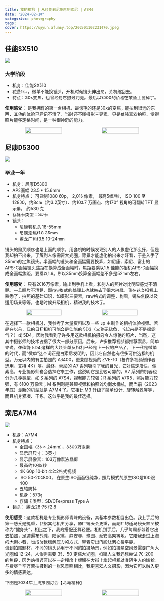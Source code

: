```yaml
---
title: 我的相机 | 从佳能到尼康再到索尼 | A7M4
date: "2024-02-10"
categories: photography
tags:
cover: https://upyun.afunny.top/202501102231070.jpeg
---
```

## 佳能SX510
![](https://static.afunny.top/2023/11707476813_.pic.jpg)

### 大学阶段
- 机身：佳能SX510
- 花费1k+，微单不能换镜头，开机时候镜头伸出来，关机缩回去。
- 特点：30x变焦，也曾经用它摄过月亮。最后以¥500的价格在某鱼上出掉了。

**使用感受**：
是我拥有的第一台相机，最惊艳的还是30x的变焦，能拍到很远的东西，其他的体验已经记不清了。当时还不懂摄影三要素。只是单纯喜欢拍照，觉得照片能够定格时间，是一种很神奇的能力。
<center style="display: flex; justify-content: space-evenly;">
    <img src="https://static.afunny.top/2023/202402101725290.jpg" width="49%" style="display: inline-block; border-radius: 8px;"/>
    <img src="https://static.afunny.top/2023/202402101738622.jpg" width="49%" style="display: inline-block; border-radius: 8px;"/>
</center>

## 尼康D5300
![](https://static.afunny.top/2023/202402102146724.jpg)

### 毕业一年
- 机身：尼康D5300
- APS画幅 23.5 * 15.6mm
- 机身特点： 可录制1080 60p， 2,016 像素， 最高5幅/秒， ISO 100 至12800，约8cm（约3.2英寸）、约103.7 万画点、约170° 视角的可翻转TFT 显示屏， 约530 克
- 存储卡类型：SD卡
- 镜头：
    -  尼康套机头 18-55mm  
	-  尼康定焦f1.8 35mm  
	-  腾龙广角f3.5 10-24mm

镜头的购买顺序也是上面的顺序，用套机的时候发现别人的人像虚化那么好，但是我却拍不出来，了解到人像需要大光圈，背景才能虚化拍出来才好看，于是入手了35mm的定焦镜头。半画幅的镜头和全画幅需要换算，如尼康、索尼、富士的APS-C画幅镜头焦距在换算成全画幅时，焦距要乘以1.5.佳能的相机APS-C画幅换成全画幅焦距，要乘以1.6。所以35mm换算全画幅差不多是52mm左右。

**使用感受**：
只有2016万像素，输出到手机上看，和别人的照片对比明显感觉不清楚。一旦照片不清楚，那raw格式的处理上也就失去了很大兴趣。我在这台相机上熟悉了，拍照的基础知识，如摄影三要素，raw格式的调整，构图，镜头焦段以及适用场景等等，也是时候升级相机，精进我的技术了。

<center style="display: flex; justify-content: space-evenly;">
    <img src="https://static.afunny.top/2023/202402102035130.jpg" width="48%" style="display: inline-block; border-radius: 8px;"/>
    <img src="https://static.afunny.top/2023/202402102036436.jpg" width="48%" style="display: inline-block; border-radius: 8px;"/>
</center>


在选择下一款相机时，我参考了大量资料以及一些 up 主制作的相机体验视频。若是在以前，我的目标相机可能会是佳能的 5D2（又称无敌兔，听起来是不是很霸气？）或 5D4，因为我看到了许多用这款相机拍摄的令人惊艳的照片，当然，这其中摄影师的技术占据了很大一部分原因。后来，许多推荐视频都推荐索尼，简单来说，像佳能 5D4 这样的大块头单反相机已经是上一代的产品了，下一代是微单的时代，而“微单”这个词正是由索尼发明的，因此它自然也有很多可供选择的机型。万元以内的有主拍照的 A6400，更兼顾视频的 ZVE-10（被许多视频制作者选用，支持 4K）等。最终，索尼的 A7 系列吸引了我的目光，它对焦速度快，像素高，专业摄影师也会选择它来工作，这说明它是比较可靠的。A7 系列的机器也分为几种类型，如 S 系列的 A7S4，视频能力较强；R 系列的 A7R5，照片能力较强，有 6100 万像素；M 系列则是兼顾视频和拍照的均衡水桶机，而当前（2023 年底）最新的机型就是 A7M4 了。它相比 M3 升级了菜单设计、旋转触摸屏等，而且机身紧凑、干练。这似乎是我的最佳选择。

## 索尼A7M4
![](https://static.afunny.top/2023/101707575076_.pic.jpg)
- 机身：A7M4
- 机身特点：
    -  全画幅（36 × 24mm），3300万像素
    -  显示屏尺寸：3英寸
    -  显示屏像素：103万像素液晶屏
    -  最高约10张/秒
    -  4K 60p 10-bit 4:2:2格式视频
    -  ISO 50-204800， 在原生ISO画面很纯净，照片模式的原生ISO是100跟400
    -  五轴防抖
    -  机身：573g
    -  存储卡类型：SD/CFexpress Type A
- 镜头： 腾龙28-75 f2.8

**使用感受**：这款相机是专业摄影师青睐的设备，其基本参数相当出色。我上手后的第一感受是挺重，但据其他机主分享，原厂镜头会更重，而副厂的适马镜头甚至被称为“健身头”，相比之下，我的搭配还算轻便。相机到手后，几乎每周都带着它出去拍照，足迹遍布外滩、陆家嘴、静安寺、豫园、延安高架等地。它陪我走过上海的大街小巷，也成为我缓解压力的方式，带着它出门能让我心情平静。  
谈到拍照题材，不同的镜头适用于不同的拍摄场景，例如拍摄星空风景需要广角大光圈如 12-24，人像则需要 35、50 定焦大光圈，扫街人文我还想尝试 70-200 的焦段，因为站得远可以在一定程度上缓解在大街上拿起相机对准陌生人的尴尬。与费尽千辛万苦拍摄到的一张风景照相比，我更喜欢人文摄影，因为它可以融入更多的情感表达。

下图是2024年上海豫园灯会【龙马精神】
<center style="display: flex; justify-content: space-evenly;">
    <img src="https://static.afunny.top/2023/111707575079_.pic.jpg?x-oss-process=image/resize,w_800/quality,q_80" width="49%" style="display: inline-block; border-radius: 8px;"/>
    <img src="https://static.afunny.top/2023/121707575082_.pic.jpg?x-oss-process=image/resize,w_800/quality,q_80" width="49%" style="display: inline-block; border-radius: 8px;"/>
</center>